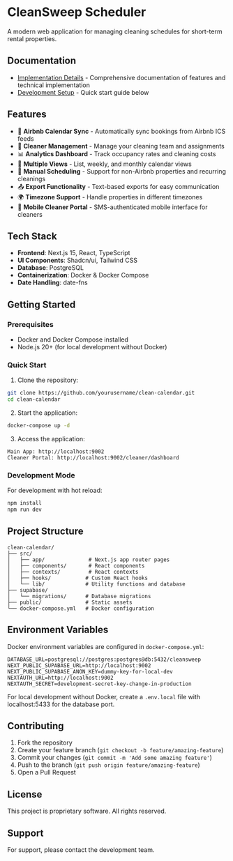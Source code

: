 # CleanSweep Scheduler

A modern web application for managing cleaning schedules for short-term rental properties.

## Documentation
- [Implementation Details](./IMPLEMENTATION.md) - Comprehensive documentation of features and technical implementation
- [Development Setup](#getting-started) - Quick start guide below

## Features

- 📅 **Airbnb Calendar Sync** - Automatically sync bookings from Airbnb ICS feeds
- 👥 **Cleaner Management** - Manage your cleaning team and assignments
- 📊 **Analytics Dashboard** - Track occupancy rates and cleaning costs
- 📱 **Multiple Views** - List, weekly, and monthly calendar views
- 🔄 **Manual Scheduling** - Support for non-Airbnb properties and recurring cleanings
- 📤 **Export Functionality** - Text-based exports for easy communication
- 🌍 **Timezone Support** - Handle properties in different timezones
- 📱 **Mobile Cleaner Portal** - SMS-authenticated mobile interface for cleaners

## Tech Stack

- **Frontend**: Next.js 15, React, TypeScript
- **UI Components**: Shadcn/ui, Tailwind CSS
- **Database**: PostgreSQL
- **Containerization**: Docker & Docker Compose
- **Date Handling**: date-fns

## Getting Started

### Prerequisites
- Docker and Docker Compose installed
- Node.js 20+ (for local development without Docker)

### Quick Start

1. Clone the repository:
```bash
git clone https://github.com/yourusername/clean-calendar.git
cd clean-calendar
```

2. Start the application:
```bash
docker-compose up -d
```

3. Access the application:
```
Main App: http://localhost:9002
Cleaner Portal: http://localhost:9002/cleaner/dashboard
```

### Development Mode

For development with hot reload:
```bash
npm install
npm run dev
```

## Project Structure

```
clean-calendar/
├── src/
│   ├── app/              # Next.js app router pages
│   ├── components/       # React components
│   ├── contexts/         # React contexts
│   ├── hooks/           # Custom React hooks
│   └── lib/             # Utility functions and database
├── supabase/
│   └── migrations/      # Database migrations
├── public/              # Static assets
└── docker-compose.yml   # Docker configuration
```

## Environment Variables

Docker environment variables are configured in `docker-compose.yml`:

```env
DATABASE_URL=postgresql://postgres:postgres@db:5432/cleansweep
NEXT_PUBLIC_SUPABASE_URL=http://localhost:9002
NEXT_PUBLIC_SUPABASE_ANON_KEY=dummy-key-for-local-dev
NEXTAUTH_URL=http://localhost:9002
NEXTAUTH_SECRET=development-secret-key-change-in-production
```

For local development without Docker, create a `.env.local` file with localhost:5433 for the database port.

## Contributing

1. Fork the repository
2. Create your feature branch (`git checkout -b feature/amazing-feature`)
3. Commit your changes (`git commit -m 'Add some amazing feature'`)
4. Push to the branch (`git push origin feature/amazing-feature`)
5. Open a Pull Request

## License

This project is proprietary software. All rights reserved.

## Support

For support, please contact the development team.